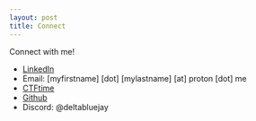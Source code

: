 ```yaml
---
layout: post
title: Connect
---
```


Connect with me!
- [LinkedIn](https://www.linkedin.com/in/ava-petersen/)
- Email: \[myfirstname] \[dot] \[mylastname] \[at] proton \[dot] me
- [CTFtime](https://ctftime.org/user/144403/)
- [Github](https://github.com/deltabluejay/)
- Discord: @deltabluejay
